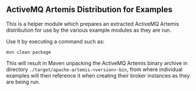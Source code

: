 ## ActiveMQ Artemis Distribution for Examples

This is a helper module which prepares an extracted ActiveMQ Artemis distribution for use by the various example modules as they are run.

Use it by executing a command such as:

```
mvn clean package
```

This will result in Maven unpacking the ActiveMQ Artemis binary archive in directory `./target/apache-artemis-<version>-bin`, from where individual examples will then reference it when creating their broker instances as they are being run.
